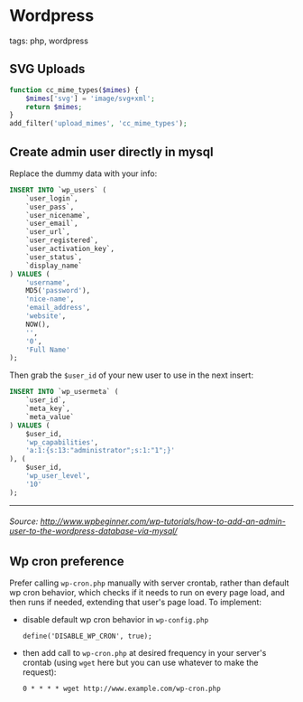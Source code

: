 # Wordpress

tags: php, wordpress

## SVG Uploads

```php
function cc_mime_types($mimes) {
    $mimes['svg'] = 'image/svg+xml';
    return $mimes;
}
add_filter('upload_mimes', 'cc_mime_types');
```

## Create admin user directly in mysql
Replace the dummy data with your info:
```sql
INSERT INTO `wp_users` (
	`user_login`,
	`user_pass`,
	`user_nicename`,
	`user_email`,
	`user_url`,
	`user_registered`,
	`user_activation_key`,
	`user_status`,
	`display_name`
) VALUES (
	'username',
	MD5('password'),
	'nice-name',
	'email_address',
	'website',
	NOW(),
	'',
	'0',
	'Full Name'
);
```

Then grab the `$user_id` of your new user to use in the next insert:
```sql
INSERT INTO `wp_usermeta` (
	`user_id`,
	`meta_key`,
	`meta_value`
) VALUES (
	$user_id,
	'wp_capabilities',
	'a:1:{s:13:"administrator";s:1:"1";}'
), (
	$user_id,
	'wp_user_level',
	'10'
);
```
---
###### Source: http://www.wpbeginner.com/wp-tutorials/how-to-add-an-admin-user-to-the-wordpress-database-via-mysql/

## Wp cron preference
Prefer calling `wp-cron.php` manually with server crontab, rather than default wp cron behavior, which checks if it needs to run on every page load, and then runs if needed, extending that user's page load. To implement:
* disable default wp cron behavior in `wp-config.php`
  ```
  define('DISABLE_WP_CRON', true);
  ```
* then add call to `wp-cron.php` at desired frequency in your server's crontab (using `wget` here but you can use whatever to make the request):
  ```
  0 * * * * wget http://www.example.com/wp-cron.php
  ```